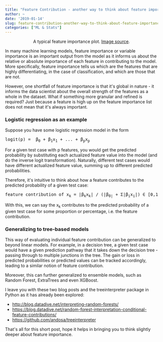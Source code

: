```yaml
---
title: "Feature Contribution - another way to think about feature importance"
author: ~
date: '2019-01-14'
slug: feature-contribution-another-way-to-think-about-feature-importance
categories: ["ML & Stats"]
---
```


<!-- wp:image -->
<center>
<figure class="wp-block-image"><img src="https://3qeqpr26caki16dnhd19sv6by6v-wpengine.netdna-ssl.com/wp-content/uploads/2016/07/XGBoost-Feature-Importance-Bar-Chart.png" alt=""/><figcaption>A typical feature importance plot. <a href="https://3qeqpr26caki16dnhd19sv6by6v-wpengine.netdna-ssl.com/wp-content/uploads/2016/07/XGBoost-Feature-Importance-Bar-Chart.png">Image source</a>.</figcaption></figure>
</center>
<!-- /wp:image -->

<!-- wp:paragraph -->
<p>In many machine learning models, feature importance or variable importance is an important output from the model as it informs us about the relative or absolute importance of each feature in contributing to the model. More specifically, feature importance tells us which are the features that are highly differentiating, in the case of classification, and which are those that are not.</p>
<!-- /wp:paragraph -->

<!-- wp:paragraph -->
<p>However, one shortfall of feature importance is that it's global in nature - it informs the data scientist about the overall strength of the features as a whole in the dataset. What if something more granular and refined is required? Just because a feature is high up on the feature importance list does not mean that it's always important.</p>
<!-- /wp:paragraph -->

<!-- wp:heading {"level":3} -->
<h3>Logistic regression as an example</h3>
<!-- /wp:heading -->

<!-- wp:paragraph -->
<p>Suppose you have some logistic regression model in the form</p>
<!-- /wp:paragraph -->

<!-- wp:preformatted -->
<pre class="wp-block-preformatted">logit(p) =  β<sub>0</sub> + β<sub>1</sub>x<sub>1</sub> + ... + β<sub>p</sub>x<sub>p</sub></pre>
<!-- /wp:preformatted -->

<!-- wp:paragraph -->
<p>For a given test case with p features, you would get the predicted probability by substituting each actualized feature value into the model (and do the inverse logit transformation). Naturally, different test cases would have different actualized feature value, summing up to different predicted probabilities.</p>
<!-- /wp:paragraph -->

<!-- wp:paragraph -->
<p>Therefore, it's intuitive to think about how a feature contributes to the predicted probability of a given test case:</p>
<!-- /wp:paragraph -->

<!-- wp:preformatted -->
<pre class="wp-block-preformatted">feature contribution of x<sub>k</sub> = |β<sub>k</sub>x<sub>k</sub>| / (|β<sub>0|</sub> + Σ|β<sub>i</sub>x<sub>i</sub>|) ∈ [0,1]</pre>
<!-- /wp:preformatted -->

<!-- wp:paragraph -->
<p>With this, we can say the x<sub>k</sub> contributes to the predicted probability of a given test case for some proportion or percentage, i.e. the feature contribution.</p>
<!-- /wp:paragraph -->

<!-- wp:heading {"level":3} -->
<h3>Generalizing to tree-based models</h3>
<!-- /wp:heading -->

<!-- wp:paragraph -->
<p>This way of evaluating individual feature contribution can be generalized to beyond linear models. For example, in a decision tree, a given test case would have a given prediction pathway that it takes down the decision tree - passing through to multiple junctions in the tree. The gain or loss in predicted probabilities or predicted values can be tracked accordingly, leading to a similar notion of feature contribution.</p>
<!-- /wp:paragraph -->

<!-- wp:paragraph -->
<p>Moreover, this can further generalized to ensemble models, such as Random Forest, ExtraTrees and even XGBoost.</p>
<!-- /wp:paragraph -->

<!-- wp:paragraph -->
<p>I leave you with these two blog posts and the treeinterpreter package in Python as it has already been explored:</p>
<!-- /wp:paragraph -->

<!-- wp:list -->
<ul><li><a href="http://blog.datadive.net/interpreting-random-forests/">http://blog.datadive.net/interpreting-random-forests/</a></li><li><a href="https://blog.datadive.net/random-forest-interpretation-conditional-feature-contributions/">https://blog.datadive.net/random-forest-interpretation-conditional-feature-contributions/</a></li><li><a href="https://github.com/andosa/treeinterpreter">https://github.com/andosa/treeinterpreter</a></li></ul>
<!-- /wp:list -->

<!-- wp:paragraph -->
<p>That's all for this short post, hope it helps in bringing you to think slightly deeper about feature importance.</p>
<!-- /wp:paragraph -->